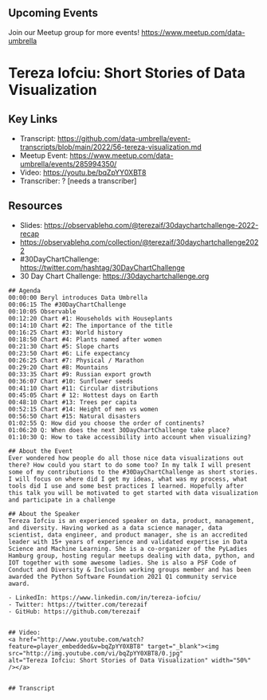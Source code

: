 
## Upcoming Events
Join our Meetup group for more events!
https://www.meetup.com/data-umbrella

# Tereza Iofciu: Short Stories of Data Visualization

## Key Links
- Transcript: https://github.com/data-umbrella/event-transcripts/blob/main/2022/56-tereza-visualization.md
- Meetup Event: https://www.meetup.com/data-umbrella/events/285994350/
- Video: https://youtu.be/bqZpYY0XBT8
- Transcriber:  ? [needs a transcriber]

## Resources
- Slides: https://observablehq.com/@terezaif/30daychartchallenge-2022-recap
- https://observablehq.com/collection/@terezaif/30daychartchallenge2022
- #30DayChartChallenge: https://twitter.com/hashtag/30DayChartChallenge
- 30 Day Chart Challenge: https://30daychartchallenge.org

```text
## Agenda
00:00:00 Beryl introduces Data Umbrella
00:06:15 The #30DayChartChallenge
00:10:05 Observable
00:12:20 Chart #1: Households with Houseplants
00:14:10 Chart #2: The importance of the title
00:16:25 Chart #3: World history
00:18:50 Chart #4: Plants named after women
00:21:30 Chart #5: Slope charts
00:23:50 Chart #6: Life expectancy
00:26:25 Chart #7: Physical / Marathon
00:29:20 Chart #8: Mountains
00:33:35 Chart #9: Russian export growth
00:36:07 Chart #10: Sunflower seeds
00:41:10 Chart #11: Circular distributions
00:45:05 Chart # 12: Hottest days on Earth
00:48:10 Chart #13: Trees per capita
00:52:15 Chart #14: Height of men vs women
00:56:50 Chart #15: Natural disasters
01:02:55 Q: How did you choose the order of continents?
01:06:20 Q: When does the next 30DayChartChallenge take place?
01:10:30 Q: How to take accessibility into account when visualizing?

## About the Event
Ever wondered how people do all those nice data visualizations out there? How could you start to do some too? In my talk I will present some of my contributions to the #30DayChartChallenge as short stories. I will focus on where did I get my ideas, what was my process, what tools did I use and some best practices I learned. Hopefully after this talk you will be motivated to get started with data visualization and participate in a challenge

## About the Speaker
Tereza Iofciu is an experienced speaker on data, product, management, and diversity. Having worked as a data science manager, data scientist, data engineer, and product manager, she is an accredited leader with 15+ years of experience and validated expertise in Data Science and Machine Learning. She is a co-organizer of the PyLadies Hamburg group, hosting regular meetups dealing with data, python, and IOT together with some awesome ladies. She is also a PSF Code of Conduct and Diversity & Inclusion working groups member and has been awarded the Python Software Foundation 2021 Q1 community service award.

- LinkedIn: https://www.linkedin.com/in/tereza-iofciu/
- Twitter: https://twitter.com/terezaif
- GitHub: https://github.com/terezaif


## Video:  
<a href="http://www.youtube.com/watch?feature=player_embedded&v=bqZpYY0XBT8" target="_blank"><img src="http://img.youtube.com/vi/bqZpYY0XBT8/0.jpg"
alt="Tereza Iofciu: Short Stories of Data Visualization" width="50%" /></a>


## Transcript
